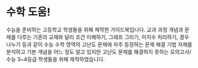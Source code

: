 # 수학 도움!

수능을 준비하는 고등학교 학생들을 위해 제작한 가이드북입니다.
교과 과정 개념과 문제를 다루는 기존의 교재와 달리
조건 이해하기, 그래프 그리기, 미지수 처리하기, 경우 나누기 등과 같이 수능 수학 영역의 고난도 문제에 자주 등장하는 문제 해결 기법 자체를 분석하고 
기본 개념을 어느 정도 알고 있지만 고난도 문제를 해결하지 못하는 모의고사/수능 3~4등급 학생들을 위해 제작하였습니다.
